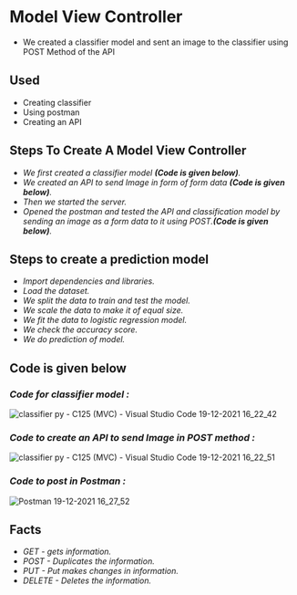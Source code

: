 # Model View Controller

* We created a classifier model and sent an image to the classifier using POST Method of the API

 ## Used
  * Creating classifier
  * Using postman
  * Creating an API

## Steps To Create A Model View Controller
  * *We first created a classifier model **(Code is given below)**.*
  * *We created an API to send Image in form of form data **(Code is given below)**.*
  * *Then we started the server.*
  * *Opened the postman and tested the API and classification model by sending an image as a form data to it using POST.**(Code is given below)**.*

## Steps to create a prediction model

 * *Import dependencies and libraries.*
 * *Load the dataset.*
 * *We split the data to train and test the model.*
 * *We scale the data to make it of equal size.*
 * *We fit the data to logistic regression model.*
 * *We check the accuracy score.*
 * *We do prediction of model.*

## Code is given below
### *Code for classifier model :*
![classifier py - C125 (MVC) - Visual Studio Code 19-12-2021 16_22_42](https://user-images.githubusercontent.com/74312429/146672420-52e30ff3-8221-4eb8-aaf1-4dd468e34e05.png)
### *Code to create an API to send Image in POST method :* 
![classifier py - C125 (MVC) - Visual Studio Code 19-12-2021 16_22_51](https://user-images.githubusercontent.com/74312429/146672424-4f6672e1-975d-42d0-a4c6-7d01374bb819.png)
### *Code to post in Postman :*
![Postman 19-12-2021 16_27_52](https://user-images.githubusercontent.com/74312429/146672509-ef511e85-5c4f-4ba2-9c76-1f43394f5e6f.png)

## Facts
 * *GET - gets information.*
 * *POST - Duplicates the information.*
 * *PUT - Put makes changes in information.*
 * *DELETE - Deletes the information.*
